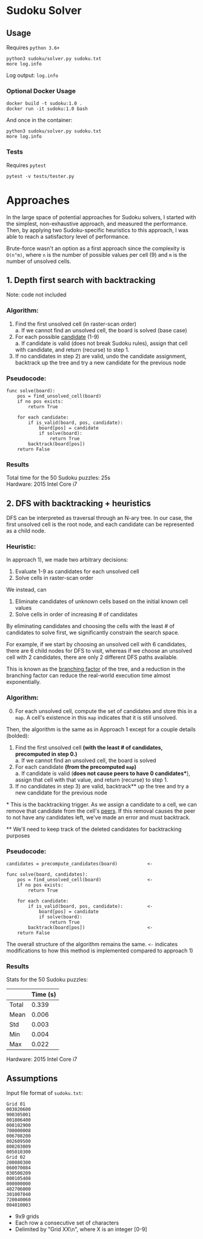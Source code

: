 # Sudoku Solver

## Usage

Requires `python 3.6+`

```
python3 sudoku/solver.py sudoku.txt
more log.info
```
Log output: `log.info`

### **Optional Docker Usage**
```
docker build -t sudoku:1.0 .
docker run -it sudoku:1.0 bash
```
And once in the container:
```
python3 sudoku/solver.py sudoku.txt
more log.info
```

### **Tests**
Requires `pytest`
```
pytest -v tests/tester.py
```

# Approaches

In the large space of potential approaches for Sudoku solvers, I started with the simplest, non-exhaustive approach, and measured the performance. Then, by applying two Sudoku-specific heuristics to this approach, I was able to reach a satisfactory level of performance.

Brute-force wasn't an option as a first approach since the complexity is `O(n^m)`, where `n` is the number of possible values per cell (9) and `m` is the number of unsolved cells.

## 1. Depth first search with backtracking

Note: code not included

### **Algorithm:**
1. Find the first unsolved cell (in raster-scan order)  
    a. If we cannot find an unsolved cell, the board is solved (base case)
2. For each possible [candidate](http://sudopedia.enjoysudoku.com/Candidate.html) (1-9)  
    a. If candidate is valid (does not break Sudoku rules), assign that cell with candidate, and return (recurse) to step 1.  
3. If no candidates in step 2) are valid, undo the candidate assignment, backtrack up the tree and try a new candidate for the previous node

### **Pseudocode:**
```
func solve(board):
    pos = find_unsolved_cell(board)
    if no pos exists:
        return True
    
    for each candidate:
        if is_valid(board, pos, candidate):
            board[pos] = candidate
            if solve(board):
                return True
        backtrack(board[pos])
    return False
```

### **Results**  
Total time for the 50 Sudoku puzzles: 25s  
Hardware: 2015 Intel Core i7

## 2. DFS with backtracking + heuristics

DFS can be interpreted as traversal through an N-ary tree. In our case, the first unsolved cell is the root node, and each candidate can be represented as a child node. 

### **Heuristic:**

In approach 1), we made two arbitrary decisions:  

1) Evaluate 1-9 as candidates for each unsolved cell
2) Solve cells in raster-scan order

We instead, can

1) Eliminate candidates of unknown cells based on the initial known cell values
2) Solve cells in order of increasing # of candidates

By eliminating candidates and choosing the cells with the least # of candidates to solve first, we significantly constrain the search space. 

For example, if we start by choosing an unsolved cell with 6 candidates, there are 6 child nodes for DFS to visit, whereas if we choose an unsolved cell with 2 candidates, there are only 2 different DFS paths available. 

This is known as the [branching factor](https://en.wikipedia.org/wiki/Branching_factor) of the tree, and a reduction in the branching factor can reduce the real-world execution time almost exponentially.

### **Algorithm:**

0. For each unsolved cell, compute the set of candidates and store this in a `map`. A cell's existence in this `map` indicates that it is still unsolved.

Then, the algorithm is the same as in Approach 1 except for a couple details (bolded):

1. Find the first unsolved cell __(with the least # of candidates, precomputed in step 0.)__  
    a. If we cannot find an unsolved cell, the board is solved
2. For each candidate __(from the precomputed `map`)__  
    a. If candidate is valid (__does not cause peers to have 0 candidates\*__), assign that cell with that value, and return (recurse) to step 1.  
3. If no candidates in step 3) are valid, backtrack\** up the tree and try a new candidate for the previous node 

\* This is the backtracking trigger. As we assign a candidate to a cell, we can remove that candidate from the cell's [peers](http://sudopedia.enjoysudoku.com/Peer.html). If this removal causes the peer to not have any candidates left, we've made an error and must backtrack.


\** We'll need to keep track of the deleted candidates for backtracking purposes

### **Pseudocode:**
```
candidates = precompute_candidates(board)           <-

func solve(board, candidates):
    pos = find_unsolved_cell(board)                 <-
    if no pos exists:
        return True
    
    for each candidate:
        if is_valid(board, pos, candidate):         <-
            board[pos] = candidate
            if solve(board):
                return True
        backtrack(board[pos])                       <-
    return False        
```

The overall structure of the algorithm remains the same. `<-` indicates modifications to how this method is implemented compared to approach 1)


### **Results**

Stats for the 50 Sudoku puzzles:   

|   | Time (s)|
|---|---|
|Total   | 0.339|
|Mean   | 0.006|
|Std   | 0.003|
|Min   | 0.004|
|Max   | 0.022|

Hardware: 2015 Intel Core i7

## **Assumptions**
Input file format of `sudoku.txt`:
```
Grid 01
003020600
900305001
001806400
008102900
700000008
006708200
002609500
800203009
005010300
Grid 02
200080300
060070084
030500209
000105408
000000000
402706000
301007040
720040060
004010003
```
* 9x9 grids
* Each row a consecutive set of characters
* Delimited by "Grid XX\n", where X is an integer [0-9]
